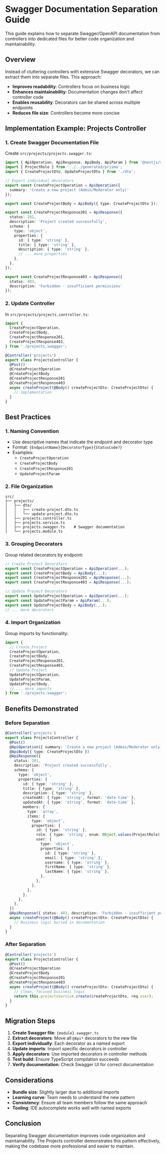 # Swagger Documentation Separation Guide

This guide explains how to separate Swagger/OpenAPI documentation from controllers into dedicated files for better code organization and maintainability.

## Overview

Instead of cluttering controllers with extensive Swagger decorators, we can extract them into separate files. This approach:

- **Improves readability**: Controllers focus on business logic
- **Enhances maintainability**: Documentation changes don't affect controller code
- **Enables reusability**: Decorators can be shared across multiple endpoints
- **Reduces file size**: Controllers become more concise

## Implementation Example: Projects Controller

### 1. Create Swagger Documentation File

Create `src/projects/projects.swagger.ts`:

```typescript
import { ApiOperation, ApiResponse, ApiBody, ApiParam } from '@nestjs/swagger';
import { ProjectRole } from '../../generated/prisma';
import { CreateProjectDto, UpdateProjectDto } from './dto';

// Export individual decorators
export const CreateProjectOperation = ApiOperation({ 
  summary: 'Create a new project (Admin/Moderator only)' 
});

export const CreateProjectBody = ApiBody({ type: CreateProjectDto });

export const CreateProjectResponse201 = ApiResponse({
  status: 201,
  description: 'Project created successfully',
  schema: {
    type: 'object',
    properties: {
      id: { type: 'string' },
      title: { type: 'string' },
      description: { type: 'string' },
      // ... more properties
    },
  },
});

export const CreateProjectResponse403 = ApiResponse({ 
  status: 403, 
  description: 'Forbidden - insufficient permissions' 
});
```

### 2. Update Controller

In `src/projects/projects.controller.ts`:

```typescript
import {
  CreateProjectOperation,
  CreateProjectBody,
  CreateProjectResponse201,
  CreateProjectResponse403,
} from './projects.swagger';

@Controller('projects')
export class ProjectsController {
  @Post()
  @CreateProjectOperation
  @CreateProjectBody
  @CreateProjectResponse201
  @CreateProjectResponse403
  async createProject(@Body() createProjectDto: CreateProjectDto) {
    // Implementation
  }
}
```

## Best Practices

### 1. Naming Convention

- Use descriptive names that indicate the endpoint and decorator type
- Format: `{EndpointName}{DecoratorType}{StatusCode?}`
- Examples:
  - `CreateProjectOperation`
  - `CreateProjectBody`
  - `CreateProjectResponse201`
  - `UpdateProjectParam`

### 2. File Organization

```
src/
├── projects/
│   ├── dto/
│   │   ├── create-project.dto.ts
│   │   └── update-project.dto.ts
│   ├── projects.controller.ts
│   ├── projects.service.ts
│   ├── projects.swagger.ts    # Swagger documentation
│   └── projects.module.ts
```

### 3. Grouping Decorators

Group related decorators by endpoint:

```typescript
// Create Project Decorators
export const CreateProjectOperation = ApiOperation(...);
export const CreateProjectBody = ApiBody(...);
export const CreateProjectResponse201 = ApiResponse(...);
export const CreateProjectResponse403 = ApiResponse(...);

// Update Project Decorators
export const UpdateProjectOperation = ApiOperation(...);
export const UpdateProjectParam = ApiParam(...);
export const UpdateProjectBody = ApiBody(...);
// ... more decorators
```

### 4. Import Organization

Group imports by functionality:

```typescript
import {
  // Create Project
  CreateProjectOperation,
  CreateProjectBody,
  CreateProjectResponse201,
  CreateProjectResponse403,
  // Update Project
  UpdateProjectOperation,
  UpdateProjectParam,
  UpdateProjectBody,
  // ... more imports
} from './projects.swagger';
```

## Benefits Demonstrated

### Before Separation

```typescript
@Controller('projects')
export class ProjectsController {
  @Post()
  @ApiOperation({ summary: 'Create a new project (Admin/Moderator only)' })
  @ApiBody({ type: CreateProjectDto })
  @ApiResponse({
    status: 201,
    description: 'Project created successfully',
    schema: {
      type: 'object',
      properties: {
        id: { type: 'string' },
        title: { type: 'string' },
        description: { type: 'string' },
        createdAt: { type: 'string', format: 'date-time' },
        updatedAt: { type: 'string', format: 'date-time' },
        members: {
          type: 'array',
          items: {
            type: 'object',
            properties: {
              id: { type: 'string' },
              role: { type: 'string', enum: Object.values(ProjectRole) },
              user: {
                type: 'object',
                properties: {
                  id: { type: 'string' },
                  email: { type: 'string' },
                  username: { type: 'string' },
                  firstName: { type: 'string' },
                  lastName: { type: 'string' },
                },
              },
            },
          },
        },
      },
    },
  })
  @ApiResponse({ status: 403, description: 'Forbidden - insufficient permissions' })
  async createProject(@Body() createProjectDto: CreateProjectDto) {
    // Business logic buried in documentation
  }
}
```

### After Separation

```typescript
@Controller('projects')
export class ProjectsController {
  @Post()
  @CreateProjectOperation
  @CreateProjectBody
  @CreateProjectResponse201
  @CreateProjectResponse403
  async createProject(@Body() createProjectDto: CreateProjectDto) {
    // Clean, focused business logic
    return this.projectsService.create(createProjectDto, req.user);
  }
}
```

## Migration Steps

1. **Create Swagger file**: `{module}.swagger.ts`
2. **Extract decorators**: Move all `@Api*` decorators to the new file
3. **Export individually**: Each decorator as a named export
4. **Update imports**: Import specific decorators in controller
5. **Apply decorators**: Use imported decorators in controller methods
6. **Test build**: Ensure TypeScript compilation succeeds
7. **Verify documentation**: Check Swagger UI for correct documentation

## Considerations

- **Bundle size**: Slightly larger due to additional imports
- **Learning curve**: Team needs to understand the new pattern
- **Consistency**: Ensure all team members follow the same approach
- **Tooling**: IDE autocomplete works well with named exports

## Conclusion

Separating Swagger documentation improves code organization and maintainability. The Projects controller demonstrates this pattern effectively, making the codebase more professional and easier to maintain.